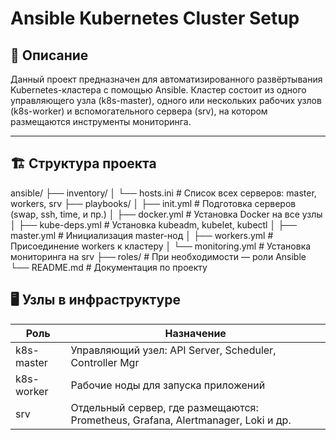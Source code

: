 # Ansible Kubernetes Cluster Setup

## 📌 Описание

Данный проект предназначен для автоматизированного развёртывания Kubernetes-кластера с помощью Ansible. Кластер состоит из одного управляющего узла (k8s-master), одного или нескольких рабочих узлов (k8s-worker) и вспомогательного сервера (srv), на котором размещаются инструменты мониторинга.

---

## 🏗 Структура проекта

ansible/
├── inventory/
│ └── hosts.ini # Список всех серверов: master, workers, srv
├── playbooks/
│ ├── init.yml # Подготовка серверов (swap, ssh, time, и пр.)
│ ├── docker.yml # Установка Docker на все узлы
│ ├── kube-deps.yml # Установка kubeadm, kubelet, kubectl
│ ├── master.yml # Инициализация master-нод
│ ├── workers.yml # Присоединение workers к кластеру
│ └── monitoring.yml # Установка мониторинга на srv
├── roles/ # При необходимости — роли Ansible
└── README.md # Документация по проекту
## 🖥  Узлы в инфраструктуре

| Роль         | Назначение                                               |
|--------------|-----------------------------------------------------------|
| k8s-master | Управляющий узел: API Server, Scheduler, Controller Mgr  |
| k8s-worker | Рабочие ноды для запуска приложений                      |
| srv        | Отдельный сервер, где размещаются: Prometheus, Grafana, Alertmanager, Loki и др. |

